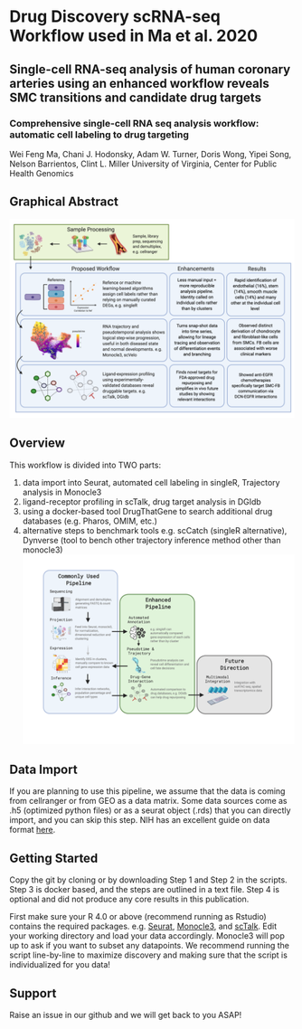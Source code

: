 # Drug Discovery scRNA-seq Workflow used in Ma et al. 2020
## Single-cell RNA-seq analysis of human coronary arteries using an enhanced workflow reveals SMC transitions and candidate drug targets

### Comprehensive single-cell RNA seq analysis workflow: automatic cell labeling to drug targeting 
Wei Feng Ma, Chani J. Hodonsky, Adam W. Turner, Doris Wong, Yipei Song, Nelson Barrientos, Clint L. Miller
University of Virginia, Center for Public Health Genomics

## Graphical Abstract
![](images/graphicalabstract.png)

## Overview
This workflow is divided into TWO parts:
1) data import into Seurat, automated cell labeling in singleR, Trajectory analysis in Monocle3
2) ligand-receptor profiling in scTalk, drug target analysis in DGIdb
3) using a docker-based tool DrugThatGene to search additional drug databases (e.g. Pharos, OMIM, etc.)
4) alternative steps to benchmark tools e.g. scCatch (singleR alternative), Dynverse (tool to bench other trajectory inference method other than monocle3)
![](images/scRNA_workflow.png)

## Data Import
If you are planning to use this pipeline, we assume that the data is coming from cellranger or from GEO as a data matrix. Some data sources come as .h5 (optimized python files) or as a seurat object (.rds) that you can directly import, and you can skip this step. NIH has an excellent guide on data format [here](https://med.virginia.edu/faculty/faculty-listing/wap3g/).

## Getting Started
Copy the git by cloning or by downloading Step 1 and Step 2 in the scripts. Step 3 is docker based, and the steps are outlined in a text file. Step 4 is optional and did not produce any core results in this publication. 

First make sure your R 4.0 or above (recommend running as Rstudio) contains the required packages. e.g. [Seurat](https://satijalab.org/seurat/install.html), [Monocle3](https://cole-trapnell-lab.github.io/monocle3/docs/introduction/), and [scTalk](https://github.com/VCCRI/scTalk). Edit your working directory and load your data accordingly. Monocle3 will pop up to ask if you want to subset any datapoints. We recommend running the script line-by-line to maximize discovery and making sure that the script is individualized for you data!

## Support
Raise an issue in our github and we will get back to you ASAP!
